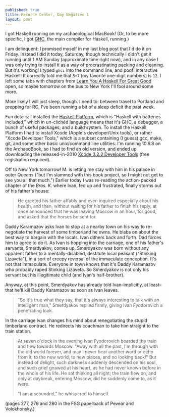 ```yaml
---
published: true
title: Recurse Center, Day Negative 1
layout: post
---
```

I got Haskell running on my archaeological MacBook! (Or, to be more specific, I got [GHC](https://en.wikipedia.org/wiki/Glasgow_Haskell_Compiler), the main compiler for Haskell, running.)

I am delinquent: I promised myself in my last blog post that I'd do it on Friday. Instead I did it today, Saturday, though technically I didn't get it running until 1 AM Sunday (approximate time right now), and in any case I was only trying to install it as a way of procrastinating packing and cleaning. But it's working! I typed `ghci` into the command line, and poof! interactive Haskell! It correctly told me that `5+7` (my favorite one-digit numbers) is `12`. I left some tabs with chapters from [Learn You A Haskell For Great Good](http://learnyouahaskell.com/) open, so maybe tomorrow on the bus to New York I'll fool around some more.

More likely I will just sleep, though. I need to: between travel to Portland and prepping for RC, I've been running a bit of a sleep deficit the past week.

Fun details: I installed the [Haskell Platform](https://www.haskell.org/platform/), which is "Haskell with batteries included," which in un-clichéd language means that it's GHC, a debugger, a bunch of useful packages, and a build system. To install the Haskell Platform I had to install Xcode (Apple's developer/Unix tools), or rather "Xcode Developer Tools," which is a subset containing (I guess) gcc, make, git, and some other basic unix/command line utilities. I'm running 10.6.8 on the ArchaeoBook, so I had to find an old version, and ended up downloading the released-in-2010 [Xcode 3.2.2 Developer Tools](http://adcdownload.apple.com/Developer_Tools/xcode_3.2.2_developer_tools_beta_20728/xcode322_2148_developerdvd.dmg) (free registration required).

Off to New York tomorrow! M. is letting me stay with him in his palace in outer Queens ("but I'm slammed with this book project, so I might not get to see you all that much.") Earlier today I was re-reading the action-packed chapter of the *Bros. K.* where Ivan, fed up and frustrated, finally storms out of his father's house:

>He greeted his father affably and even inquired especially about his health, and then, without waiting for his father to finish his reply, at once announced that he was leaving Moscow in an hour, for good, and asked that the horses be sent for.

Daddy Karamazov asks Ivan to stop at a nearby town on his way to re-negotiate the harvest of some timberland he owns. He blabs on about the best way to bargain with the locals. Ivan dithers back and forth. Dad forces him to agree to do it. As Ivan is hopping into the carriage, one of his father's servants, Smerdyakov, comes up. Smerdyakov was born without any apparent father to a mentally-disabled, destitute local peasant ("Stinking Lizaveta"), in a sort of creepy reversal of the immaculate conception. It's not that immaculate. Everyone in town knows that it's Daddy Karamazov who probably raped Stinking Lizaveta. So Smerdyakov is not only his servant but his illegitimate child (and Ivan's half-brother).

Anyway, at this point, Smerdyakov has already told Ivan–implicitly, at least–that he'll kill Daddy Karamazov as soon as Ivan leaves. 

> "So it's true what they say, that it's always interesting to talk with an intelligent man," Smerdyakov replied firmly, giving Ivan Fyodorovich a penetrating look.

In the carriage Ivan changes his mind about renegotiating the stupid timberland contract. He redirects his coachman to take him straight to the train station. 

>At seven o'clock in the evening Ivan Fyodorovich boarded the train and flew towards Moscow. "Away with all the past, I'm through with the old world forever, and may I never hear another word or echo from it; to the new world, to new places, and no looking back!" But instead of delight, such darkness suddenly descended on his soul, and such grief gnawed at his heart, as he had never known before in the whole of his life. He sat thinking all night; the train flew on, and only at daybreak, entering Moscow, did he suddenly come to, as it were.
>
>"I am a scoundrel," he whispered to himself.

(pages 277, 279 and 280 in the FSG paperback of Pevear and Volokhonsky.)